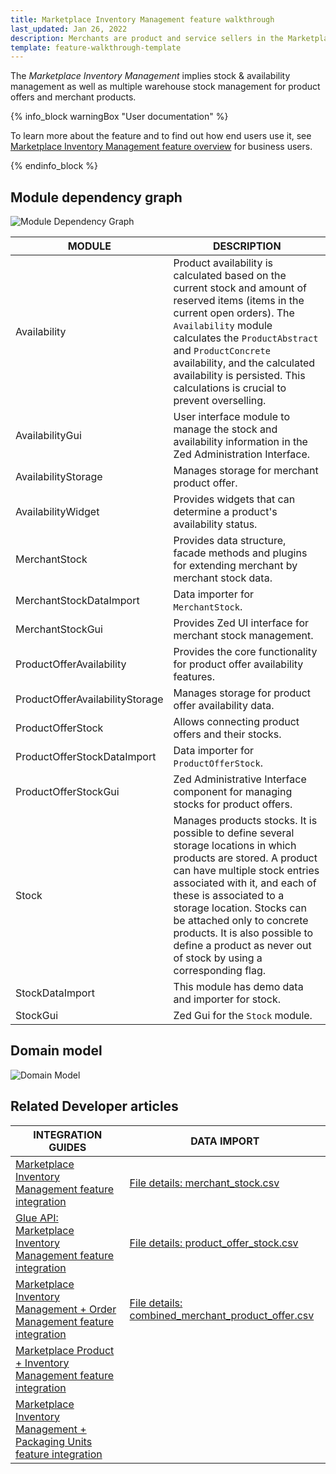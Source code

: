 ```yaml
---
title: Marketplace Inventory Management feature walkthrough
last_updated: Jan 26, 2022
description: Merchants are product and service sellers in the Marketplace.
template: feature-walkthrough-template
---
```


The _Marketplace Inventory Management_ implies stock & availability management as well as multiple warehouse stock management for product offers and merchant products.

{% info_block warningBox "User documentation" %}

To learn more about the feature and to find out how end users use it, see [Marketplace Inventory Management feature overview](/docs/marketplace/user/features/{{page.version}}/marketplace-inventory-management-feature-overview.html) for business users.

{% endinfo_block %}

## Module dependency graph

![Module Dependency Graph](https://confluence-connect.gliffy.net/embed/image/72767452-8b31-46fd-9c23-8d5416fd02e6.png?utm_medium=live&utm_source=confluence)

| MODULE     | DESCRIPTION |
|---|---|
| Availability |  Product availability is calculated based on the current stock and amount of reserved items (items in the current open orders). The `Availability` module calculates the `ProductAbstract` and `ProductConcrete` availability, and the calculated availability is persisted. This calculations is crucial to prevent overselling.|
| AvailabilityGui | User interface module to manage the stock and availability information in the Zed Administration Interface. |
| AvailabilityStorage | Manages storage for merchant product offer. |
| AvailabilityWidget | Provides widgets that can determine a product's availability status.|
| MerchantStock | Provides data structure, facade methods and plugins for extending merchant by merchant stock data. |
| MerchantStockDataImport | Data importer for `MerchantStock`. |
| MerchantStockGui | Provides Zed UI interface for merchant stock management. |
| ProductOfferAvailability | Provides the core functionality for product offer availability features. |
| ProductOfferAvailabilityStorage | Manages storage for product offer availability data. |
| ProductOfferStock | Allows connecting product offers and their stocks. |
| ProductOfferStockDataImport | Data importer for `ProductOfferStock`. |
| ProductOfferStockGui | Zed Administrative Interface component for managing stocks for product offers. |
| Stock | Manages products stocks. It is possible to define several storage locations in which products are stored. A product can have multiple stock entries associated with it, and each of these is associated to a storage location. Stocks can be attached only to concrete products. It is also possible to define a product as never out of stock by using a corresponding flag. |
| StockDataImport | This module has demo data and importer for stock. |
| StockGui | Zed Gui for the `Stock` module. |

## Domain model

![Domain Model](https://confluence-connect.gliffy.net/embed/image/7be7c0cf-b4d5-41c5-bfc3-e30b76efce31.png?utm_medium=live&utm_source=confluence)

## Related Developer articles

|INTEGRATION GUIDES |DATA IMPORT |
|---------|---------|
| [Marketplace Inventory Management feature integration](/docs/marketplace/dev/feature-integration-guides/{{page.version}}/marketplace-inventory-management-feature-integration.html) | [File details: merchant_stock.csv](/docs/marketplace/dev/data-import/{{page.version}}/file-details-merchant-stock.csv.html) |
| [Glue API: Marketplace Inventory Management feature integration](/docs/marketplace/dev/feature-integration-guides/{{page.version}}/glue/marketplace-inventory-management-feature-integration.html)  | [File details: product_offer_stock.csv](/docs/marketplace/dev/data-import/{{page.version}}/file-details-product-offer-stock.csv.html) |
| [Marketplace Inventory Management + Order Management feature integration](/docs/marketplace/dev/feature-integration-guides/{{page.version}}/marketplace-inventory-management-order-management-feature-integration.html) | [File details: combined_merchant_product_offer.csv](/docs/marketplace/dev/data-import/{{page.version}}/file-details-combined-merchant-product-offer.csv.html) |
| [Marketplace Product + Inventory Management feature integration](/docs/marketplace/dev/feature-integration-guides/{{page.version}}/marketplace-product-inventory-management-feature-integration.html) ||
| [Marketplace Inventory Management + Packaging Units feature integration](/docs/marketplace/dev/feature-integration-guides/{{page.version}}/marketplace-inventory-management-packaging-units-feature-integration.html) ||
